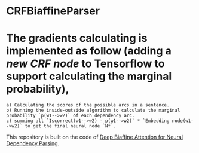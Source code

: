 # CRFBiaffineParser

# The gradients calculating is implemented as follow (adding a _new CRF node_ to Tensorflow to support calculating the marginal probability),

	a) Calculating the scores of the possible arcs in a sentence.
	b) Running the inside-outside algorithm to calculate the marginal probability `p(w1-->w2)` of each dependency arc.
	c) summing all `Iscorrect(w1-->w2) - p(w1-->w2)` * `Embedding node(w1-->w2)` to get the final neural node `Nf`.

This repository is built on the code of [Deep Biaffine Attention for Neural Dependency Parsing](https://arxiv.org/abs/1611.01734). 
